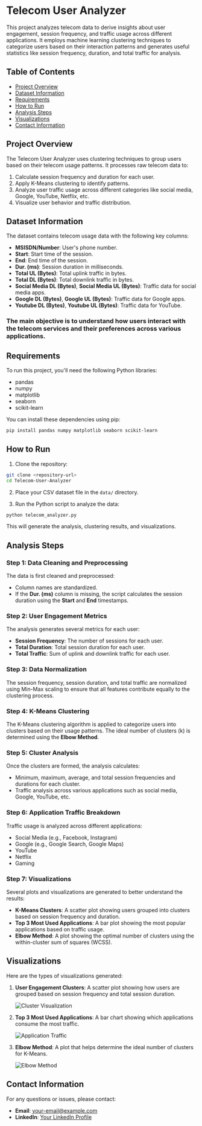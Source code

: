 # Telecom User Analyzer

This project analyzes telecom data to derive insights about user engagement, session frequency, and traffic usage across different applications. It employs machine learning clustering techniques to categorize users based on their interaction patterns and generates useful statistics like session frequency, duration, and total traffic for analysis.

## Table of Contents
- [Project Overview](#project-overview)
- [Dataset Information](#dataset-information)
- [Requirements](#requirements)
- [How to Run](#how-to-run)
- [Analysis Steps](#analysis-steps)
- [Visualizations](#visualizations)
- [Contact Information](#contact-information)

## Project Overview

The Telecom User Analyzer uses clustering techniques to group users based on their telecom usage patterns. It processes raw telecom data to:

1. Calculate session frequency and duration for each user.
2. Apply K-Means clustering to identify patterns.
3. Analyze user traffic usage across different categories like social media, Google, YouTube, Netflix, etc.
4. Visualize user behavior and traffic distribution.

## Dataset Information

The dataset contains telecom usage data with the following key columns:
- **MSISDN/Number**: User's phone number.
- **Start**: Start time of the session.
- **End**: End time of the session.
- **Dur. (ms)**: Session duration in milliseconds.
- **Total UL (Bytes)**: Total uplink traffic in bytes.
- **Total DL (Bytes)**: Total downlink traffic in bytes.
- **Social Media DL (Bytes)**, **Social Media UL (Bytes)**: Traffic data for social media apps.
- **Google DL (Bytes)**, **Google UL (Bytes)**: Traffic data for Google apps.
- **Youtube DL (Bytes)**, **Youtube UL (Bytes)**: Traffic data for YouTube.

### The main objective is to understand how users interact with the telecom services and their preferences across various applications.

## Requirements

To run this project, you'll need the following Python libraries:
- pandas
- numpy
- matplotlib
- seaborn
- scikit-learn

You can install these dependencies using pip:

```bash
pip install pandas numpy matplotlib seaborn scikit-learn
```

## How to Run

1. Clone the repository:

```bash
git clone <repository-url>
cd Telecom-User-Analyzer
```

2. Place your CSV dataset file in the `data/` directory.

3. Run the Python script to analyze the data:

```bash
python telecom_analyzer.py
```

This will generate the analysis, clustering results, and visualizations.

## Analysis Steps

### Step 1: Data Cleaning and Preprocessing

The data is first cleaned and preprocessed:
- Column names are standardized.
- If the **Dur. (ms)** column is missing, the script calculates the session duration using the **Start** and **End** timestamps.
  
### Step 2: User Engagement Metrics

The analysis generates several metrics for each user:
- **Session Frequency**: The number of sessions for each user.
- **Total Duration**: Total session duration for each user.
- **Total Traffic**: Sum of uplink and downlink traffic for each user.

### Step 3: Data Normalization

The session frequency, session duration, and total traffic are normalized using Min-Max scaling to ensure that all features contribute equally to the clustering process.

### Step 4: K-Means Clustering

The K-Means clustering algorithm is applied to categorize users into clusters based on their usage patterns. The ideal number of clusters (k) is determined using the **Elbow Method**.

### Step 5: Cluster Analysis

Once the clusters are formed, the analysis calculates:
- Minimum, maximum, average, and total session frequencies and durations for each cluster.
- Traffic analysis across various applications such as social media, Google, YouTube, etc.

### Step 6: Application Traffic Breakdown

Traffic usage is analyzed across different applications:
- Social Media (e.g., Facebook, Instagram)
- Google (e.g., Google Search, Google Maps)
- YouTube
- Netflix
- Gaming

### Step 7: Visualizations

Several plots and visualizations are generated to better understand the results:
- **K-Means Clusters**: A scatter plot showing users grouped into clusters based on session frequency and duration.
- **Top 3 Most Used Applications**: A bar plot showing the most popular applications based on traffic usage.
- **Elbow Method**: A plot showing the optimal number of clusters using the within-cluster sum of squares (WCSS).

## Visualizations

Here are the types of visualizations generated:

1. **User Engagement Clusters**: A scatter plot showing how users are grouped based on session frequency and total session duration.

   ![Cluster Visualization](images/cluster_plot.png)

2. **Top 3 Most Used Applications**: A bar chart showing which applications consume the most traffic.

   ![Application Traffic](images/top_apps.png)

3. **Elbow Method**: A plot that helps determine the ideal number of clusters for K-Means.

   ![Elbow Method](images/elbow_plot.png)

## Contact Information

For any questions or issues, please contact:
- **Email**: your-email@example.com
- **LinkedIn**: [Your LinkedIn Profile](https://www.linkedin.com/in/yourprofile)
